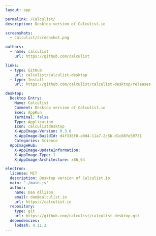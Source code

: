 ```yaml
---
layout: app

permalink: /Calculist/
description: Desktop version of Calculist.io

screenshots:
  - Calculist/screenshot.png

authors:
  - name: calculist
    url: https://github.com/calculist

links:
  - type: GitHub
    url: calculist/calculist-desktop
  - type: Install
    url: https://github.com/calculist/calculist-desktop/releases

desktop:
  Desktop Entry:
    Name: Calculist
    Comment: Desktop version of Calculist.io
    Exec: AppRun
    Terminal: false
    Type: Application
    Icon: calculistdesktop
    X-AppImage-Version: 0.3.0
    X-AppImage-BuildId: d4f338f0-a0d4-11a7-2c5b-d1c88fe59731
    Categories: Science
  AppImageHub:
    X-AppImage-UpdateInformation: 
    X-AppImage-Type: 1
    X-AppImage-Architecture: x86_64

electron:
  license: MIT
  description: Desktop version of Calculist.io
  main: "./main.js"
  author:
    name: Dan Allison
    email: dan@calculist.io
    url: https://calculist.io
  repository:
    type: git
    url: https://github.com/calculist/calculist-desktop.git
  dependencies:
    lodash: 4.11.2
---
```

